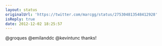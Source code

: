 ```yaml
---
layout: status
originalUrl: 'https://twitter.com/marcgg/status/275304813548412928'
isReply: true
date: 2012-12-02 18:25:57
---
```


@groques @emilanddc @kevintunc thanks!
